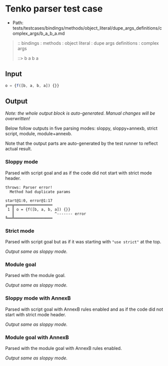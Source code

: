 # Tenko parser test case

- Path: tests/testcases/bindings/methods/object_literal/dupe_args_definitions/complex_args/b_a_b_a.md

> :: bindings : methods : object literal : dupe args definitions : complex args
>
> ::> b a b a

## Input

`````js
o = {f([b, a, b, a]) {}}
`````

## Output

_Note: the whole output block is auto-generated. Manual changes will be overwritten!_

Below follow outputs in five parsing modes: sloppy, sloppy+annexb, strict script, module, module+annexb.

Note that the output parts are auto-generated by the test runner to reflect actual result.

### Sloppy mode

Parsed with script goal and as if the code did not start with strict mode header.

`````
throws: Parser error!
  Method had duplicate params

start@1:0, error@1:17
╔══╦═════════════════
 1 ║ o = {f([b, a, b, a]) {}}
   ║                  ^------- error
╚══╩═════════════════

`````

### Strict mode

Parsed with script goal but as if it was starting with `"use strict"` at the top.

_Output same as sloppy mode._

### Module goal

Parsed with the module goal.

_Output same as sloppy mode._

### Sloppy mode with AnnexB

Parsed with script goal with AnnexB rules enabled and as if the code did not start with strict mode header.

_Output same as sloppy mode._

### Module goal with AnnexB

Parsed with the module goal with AnnexB rules enabled.

_Output same as sloppy mode._
